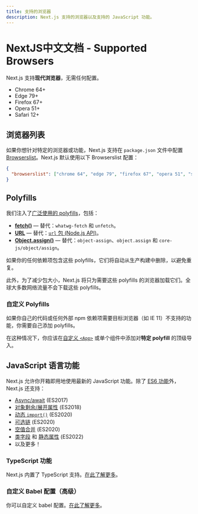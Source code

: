 ```yaml
---
title: 支持的浏览器
description: Next.js 支持的浏览器以及支持的 JavaScript 功能。
---
```


# NextJS中文文档 - Supported Browsers

Next.js 支持**现代浏览器**，无需任何配置。

- Chrome 64+
- Edge 79+
- Firefox 67+
- Opera 51+
- Safari 12+

## 浏览器列表

如果你想针对特定的浏览器或功能，Next.js 支持在 `package.json` 文件中配置 [Browserslist](https://browsersl.ist)。Next.js 默认使用以下 Browserslist 配置：

```json
{
  "browserslist": ["chrome 64", "edge 79", "firefox 67", "opera 51", "safari 12"]
}
```

## Polyfills

我们注入了[广泛使用的 polyfills](https://github.com/vercel/next.js/blob/canary/packages/next-polyfill-nomodule/src/index.js)，包括：

- [**fetch()**](https://developer.mozilla.org/docs/Web/API/Fetch_API) — 替代：`whatwg-fetch` 和 `unfetch`。
- [**URL**](https://developer.mozilla.org/docs/Web/API/URL) — 替代：[`url` 包 (Node.js API)](https://nodejs.org/api/url.html)。
- [**Object.assign()**](https://developer.mozilla.org/docs/Web/JavaScript/Reference/Global_Objects/Object/assign) — 替代：`object-assign`、`object.assign` 和 `core-js/object/assign`。

如果你的任何依赖项包含这些 polyfills，它们将自动从生产构建中删除，以避免重复。

此外，为了减少包大小，Next.js 将只为需要这些 polyfills 的浏览器加载它们。全球大多数网络流量不会下载这些 polyfills。

### 自定义 Polyfills

如果你自己的代码或任何外部 npm 依赖项需要目标浏览器（如 IE 11）不支持的功能，你需要自己添加 polyfills。

在这种情况下，你应该在[自定义 `<App>`](/nextjs-cn/pages/building-your-application/routing/custom-app) 或单个组件中添加对**特定 polyfill** 的顶级导入。

## JavaScript 语言功能

Next.js 允许你开箱即用地使用最新的 JavaScript 功能。除了 [ES6 功能](https://github.com/lukehoban/es6features)外，Next.js 还支持：

- [Async/await](https://github.com/tc39/ecmascript-asyncawait) (ES2017)
- [对象剩余/展开属性](https://github.com/tc39/proposal-object-rest-spread) (ES2018)
- [动态 `import()`](https://github.com/tc39/proposal-dynamic-import) (ES2020)
- [可选链](https://github.com/tc39/proposal-optional-chaining) (ES2020)
- [空值合并](https://github.com/tc39/proposal-nullish-coalescing) (ES2020)
- [类字段](https://github.com/tc39/proposal-class-fields) 和 [静态属性](https://github.com/tc39/proposal-static-class-features) (ES2022)
- 以及更多！

### TypeScript 功能

Next.js 内置了 TypeScript 支持。[在此了解更多](/nextjs-cn/pages/api-reference/config/typescript)。

### 自定义 Babel 配置（高级）

你可以自定义 babel 配置。[在此了解更多]()。
